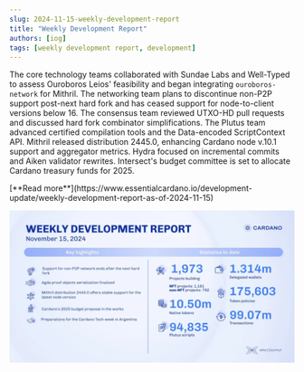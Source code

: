 ```yaml
---
slug: 2024-11-15-weekly-development-report
title: "Weekly Development Report"
authors: [iog]
tags: [weekly development report, development]
---
```


The core technology teams collaborated with Sundae Labs and Well-Typed to assess Ouroboros Leios' feasibility and began integrating `ouroboros-network` for Mithril. The networking team plans to discontinue non-P2P support post-next hard fork and has ceased support for node-to-client versions below 16. The consensus team reviewed UTXO-HD pull requests and discussed hard fork combinator simplifications. The Plutus team advanced certified compilation tools and the Data-encoded ScriptContext API. Mithril released distribution 2445.0, enhancing Cardano node v.10.1 support and aggregator metrics. Hydra focused on incremental commits and Aiken validator rewrites. Intersect's budget committee is set to allocate Cardano treasury funds for 2025. 

<div style={{ textAlign: 'right' }}>
 [**Read more**](https://www.essentialcardano.io/development-update/weekly-development-report-as-of-2024-11-15) 
</div>

 ![weekly development report](./banner.webp)

